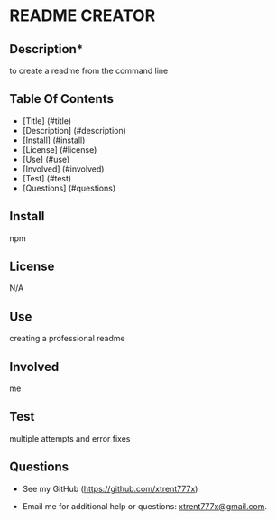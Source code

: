 



# README CREATOR

## Description*

to create a readme from the command line

## Table Of Contents

* [Title] (#title)
* [Description] (#description)
* [Install] (#install)
* [License] (#license)                 
* [Use] (#use)
* [Involved] (#involved)
* [Test] (#test)
* [Questions] (#questions)

## Install
npm

## License
N/A

## Use
creating a professional readme

## Involved
me

## Test
multiple attempts and error fixes

## Questions

- See my GitHub (https://github.com/xtrent777x)

- Email me for additional help or questions: xtrent777x@gmail.com.

